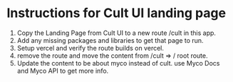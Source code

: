 # Instructions for Cult UI landing page

1. Copy the Landing Page from Cult UI to a new route /cult in this app.
2. Add any missing packages and libraries to get that page to run.
2. Setup vercel and verify the route builds on vercel.
4. remove the route and move the content from /cult => / root route.
5. Update the content to be about myco instead of cult. use Myco Docs and Myco API to get more info.